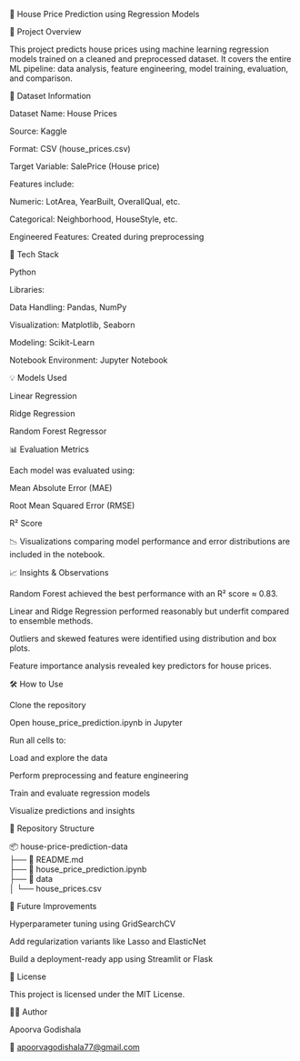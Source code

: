 🏡 House Price Prediction using Regression Models

📌 Project Overview

This project predicts house prices using machine learning regression models trained on a cleaned and preprocessed dataset. It covers the entire ML pipeline: data analysis, feature engineering, model training, evaluation, and comparison.

📂 Dataset Information

Dataset Name: House Prices

Source: Kaggle

Format: CSV (house_prices.csv)

Target Variable: SalePrice (House price)

Features include:

Numeric: LotArea, YearBuilt, OverallQual, etc.

Categorical: Neighborhood, HouseStyle, etc.

Engineered Features: Created during preprocessing

🚀 Tech Stack

Python

Libraries:

Data Handling: Pandas, NumPy

Visualization: Matplotlib, Seaborn

Modeling: Scikit-Learn

Notebook Environment: Jupyter Notebook

💡 Models Used

Linear Regression

Ridge Regression

Random Forest Regressor

📊 Evaluation Metrics

Each model was evaluated using:

Mean Absolute Error (MAE)

Root Mean Squared Error (RMSE)

R² Score

📉 Visualizations comparing model performance and error distributions are included in the notebook.

📈 Insights & Observations

Random Forest achieved the best performance with an R² score ≈ 0.83.

Linear and Ridge Regression performed reasonably but underfit compared to ensemble methods.

Outliers and skewed features were identified using distribution and box plots.

Feature importance analysis revealed key predictors for house prices.

🛠️ How to Use

Clone the repository

Open house_price_prediction.ipynb in Jupyter

Run all cells to:

Load and explore the data

Perform preprocessing and feature engineering

Train and evaluate regression models

Visualize predictions and insights

📂 Repository Structure

📦 house-price-prediction-data  
├── 📜 README.md  
├── 📜 house_price_prediction.ipynb  
├── 📂 data  
│   └── house_prices.csv  

🔮 Future Improvements

Hyperparameter tuning using GridSearchCV

Add regularization variants like Lasso and ElasticNet

Build a deployment-ready app using Streamlit or Flask

📜 License

This project is licensed under the MIT License.

👩‍💻 Author

Apoorva Godishala

📧 apoorvagodishala77@gmail.com

